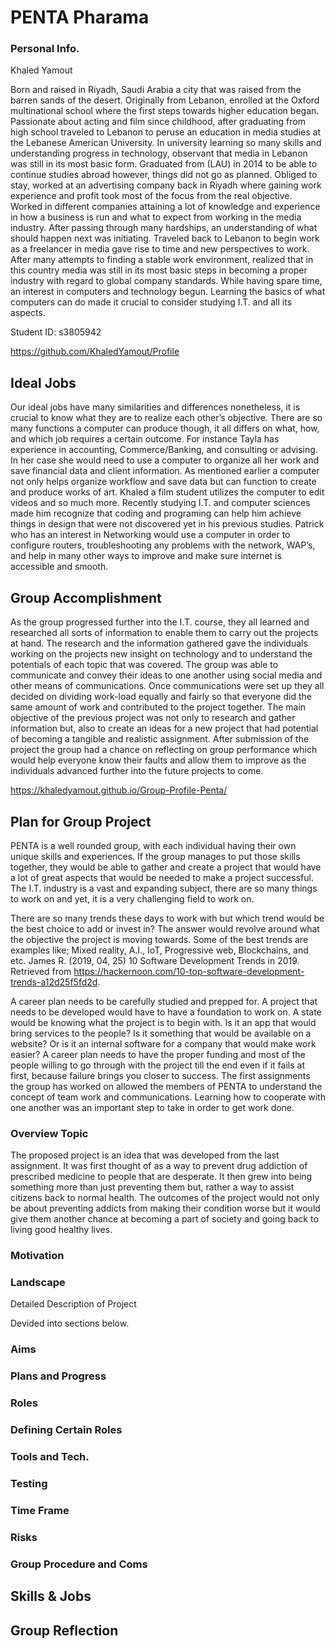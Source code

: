 # PENTA Pharama

### Personal Info.

Khaled Yamout

Born and raised in Riyadh, Saudi Arabia a city that was raised from the barren sands of the desert. Originally from Lebanon, enrolled at the Oxford multinational school where the first steps towards higher education began. Passionate about acting and film since childhood, after graduating from high school traveled to Lebanon to peruse an education in media studies at the Lebanese American University. In university learning so many skills and understanding progress in technology, observant that media in Lebanon was still in its most basic form. Graduated from (LAU) in 2014 to be able to continue studies abroad however, things did not go as planned. Obliged to stay, worked at an advertising company back in Riyadh where gaining work experience and profit took most of the focus from the real objective. Worked in different companies attaining a lot of knowledge and experience in how a business is run and what to expect from working in the media industry. After passing through many hardships, an understanding of what should happen next was initiating. Traveled back to Lebanon to begin work as a freelancer in media gave rise to time and new perspectives to work. After many attempts to finding a stable work environment, realized that in this country media was still in its most basic steps in becoming a proper industry with regard to global company standards. While having spare time, an interest in computers and technology begun. Learning the basics of what computers can do made it crucial to consider studying I.T. and all its aspects.

Student ID: s3805942

https://github.com/KhaledYamout/Profile

## Ideal Jobs

Our ideal jobs have many similarities and differences nonetheless, it is crucial to know what they are to realize each other’s objective. There are so many functions a computer can produce though, it all differs on what, how, and which job requires a certain outcome. For instance Tayla has experience in accounting, Commerce/Banking, and consulting or advising. In her case she would need to use a computer to organize all her work and save financial data and client information. As mentioned earlier a computer not only helps organize workflow and save data but can function to create and produce works of art. Khaled a film student utilizes the computer to edit videos and so much more. Recently studying I.T. and computer sciences made him recognize that coding and programing can help him achieve things in design that were not discovered yet in his previous studies. Patrick who has an interest in Networking would use a computer in order to configure routers, troubleshooting any problems with the network, WAP’s, and help in many other ways to improve and make sure internet is accessible and smooth.  


## Group Accomplishment


As the group progressed further into the I.T. course, they all learned and researched all sorts of information to enable them to carry out the projects at hand. The research and the information gathered gave the individuals working on the projects new insight on technology and to understand the potentials of each topic that was covered. The group was able to communicate and convey their ideas to one another using social media and other means of communications. Once communications were set up they all decided on dividing work-load equally and fairly so that everyone did the same amount of work and contributed to the project together. The main objective of the previous project was not only to research and gather information but, also to create an ideas for a new project that had potential of becoming a tangible and realistic assignment. After submission of the project the group had a chance on reflecting on group performance which would help everyone know their faults and allow them to improve as the individuals advanced further into the future projects to come. 

https://khaledyamout.github.io/Group-Profile-Penta/

## Plan for Group Project

PENTA is a well rounded group, with each individual having their own unique skills and experiences. If the group manages to put those skills together, they would be able to gather and create a project that would have a lot of great aspects that would be needed to make a project successful. The I.T. industry is a vast and expanding subject, there are so many things to work on and yet, it is a very challenging field to work on.

There are so many trends these days to work with but which trend would be the best choice to add or invest in? The answer would revolve around what the objective the project is moving towards. Some of the best trends are examples like; Mixed reality, A.I., IoT, Progressive web, Blockchains, and etc.  James R. (2019, 04, 25) 10 Software Development Trends in 2019. Retrieved from https://hackernoon.com/10-top-software-development-trends-a12d25f5fd2d.

A career plan needs to be carefully studied and prepped for. A project that needs to be developed would have to have a foundation to work on. A state would be knowing what the project is to begin with. Is it an app that would bring services to the people? Is it something that would be available on a website? Or is it an internal software for a company that would make work easier? A career plan needs to have the proper funding and most of the people willing to go through with the project till the end even if it fails at first, because failure brings you closer to success.
The first assignments the group has worked on allowed the members of PENTA to understand the concept of team work and communications. Learning how to cooperate with one another was an important step to take in order to get work done.   


### Overview Topic

The proposed project is an idea that was developed from the last assignment. It was first thought of as a way to prevent drug addiction of prescribed medicine to people that are desperate. It then grew into being something more than just preventing them but, rather a way to assist citizens back to normal health. The outcomes of the project would not only be about preventing addicts from making their condition worse but it would give them another chance at becoming a part of society and going back to living good healthy lives.     

### Motivation

### Landscape 

Detailed Description of Project 

Devided into sections below.

### Aims

### Plans and Progress

### Roles

### Defining Certain Roles

### Tools and Tech.

### Testing

### Time Frame

### Risks

### Group Procedure and Coms


## Skills & Jobs

## Group Reflection
